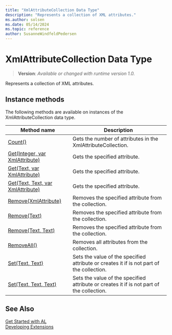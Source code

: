 ```yaml
---
title: "XmlAttributeCollection Data Type"
description: "Represents a collection of XML attributes."
ms.author: solsen
ms.date: 05/14/2024
ms.topic: reference
author: SusanneWindfeldPedersen
---
```

[//]: # (START>DO_NOT_EDIT)
[//]: # (IMPORTANT:Do not edit any of the content between here and the END>DO_NOT_EDIT.)
[//]: # (Any modifications should be made in the .xml files in the ModernDev repo.)
# XmlAttributeCollection Data Type
> **Version**: _Available or changed with runtime version 1.0._

Represents a collection of XML attributes.



## Instance methods
The following methods are available on instances of the XmlAttributeCollection data type.

|Method name|Description|
|-----------|-----------|
|[Count()](xmlattributecollection-count-method.md)|Gets the number of attributes in the XmlAttributeCollection.|
|[Get(Integer, var XmlAttribute)](xmlattributecollection-get-integer-xmlattribute-method.md)|Gets the specified attribute.|
|[Get(Text, var XmlAttribute)](xmlattributecollection-get-string-xmlattribute-method.md)|Gets the specified attribute.|
|[Get(Text, Text, var XmlAttribute)](xmlattributecollection-get-string-string-xmlattribute-method.md)|Gets the specified attribute.|
|[Remove(XmlAttribute)](xmlattributecollection-remove-xmlattribute-method.md)|Removes the specified attribute from the collection.|
|[Remove(Text)](xmlattributecollection-remove-string-method.md)|Removes the specified attribute from the collection.|
|[Remove(Text, Text)](xmlattributecollection-remove-string-string-method.md)|Removes the specified attribute from the collection.|
|[RemoveAll()](xmlattributecollection-removeall-method.md)|Removes all attributes from the collection.|
|[Set(Text, Text)](xmlattributecollection-set-string-string-method.md)|Sets the value of the specified attribute or creates it if is not part of the collection.|
|[Set(Text, Text, Text)](xmlattributecollection-set-string-string-string-method.md)|Sets the value of the specified attribute or creates it if is not part of the collection.|

[//]: # (IMPORTANT: END>DO_NOT_EDIT)
## See Also  
[Get Started with AL](../../devenv-get-started.md)  
[Developing Extensions](../../devenv-dev-overview.md)  
